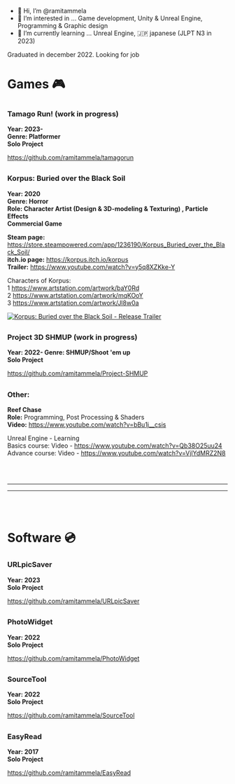 - 👋 Hi, I’m @ramitammela
- 👀 I’m interested in ... Game development, Unity & Unreal Engine, Programming & Graphic design
- 🌱 I’m currently learning ... Unreal Engine, 🇯🇵 japanese (JLPT N3 in 2023)

Graduated in december 2022. Looking for job

<!---
ramitammela/ramitammela is a ✨ special ✨ repository because its `README.md` (this file) appears on your GitHub profile.
You can click the Preview link to take a look at your changes.
- 💞️ I’m looking to collaborate on ...
- 📫 How to reach me ...
--->


# Games 🎮

##

### Tamago Run! (work in progress)
**Year: 2023-  
Genre: Platformer  
Solo Project**


https://github.com/ramitammela/tamagorun

##


### Korpus: Buried over the Black Soil
**Year: 2020  
Genre: Horror  
Role: Character Artist (Design & 3D-modeling & Texturing) , Particle Effects**  
**Commercial Game**

**Steam page:** https://store.steampowered.com/app/1236190/Korpus_Buried_over_the_Black_Soil/  
**itch.io page:** https://korpus.itch.io/korpus  
**Trailer:** https://www.youtube.com/watch?v=y5q8XZKke-Y  

Characters of Korpus:  
1 https://www.artstation.com/artwork/baY0Rd  
2 https://www.artstation.com/artwork/mqKOoY  
3 https://www.artstation.com/artwork/Jl8w0a


[![Korpus: Buried over the Black Soil - Release Trailer](https://user-images.githubusercontent.com/33514265/207888379-4041ede5-d0bd-42f8-b58a-cb67bdf42ebd.png)](https://www.youtube.com/watch?v=y5q8XZKke-Y "Korpus: Buried over the Black Soil - Release Trailer")

##

### Project 3D SHMUP (work in progress)
**Year: 2022-
Genre: SHMUP/Shoot 'em up  
Solo Project**


https://github.com/ramitammela/Project-SHMUP

##

### Other:
**Reef Chase**  
**Role:** Programming, Post Processing & Shaders  
**Video:** https://www.youtube.com/watch?v=bBu1j__csis  

Unreal Engine - Learning  
Basics course: Video - https://www.youtube.com/watch?v=Qb38O25uu24  
Advance course: Video - https://www.youtube.com/watch?v=VjlYdMRZ2N8


<br/><br/>
***
***
<br/><br/>

# Software 💿

### URLpicSaver
**Year: 2023  
Solo Project**


https://github.com/ramitammela/URLpicSaver

##

### PhotoWidget
**Year: 2022  
Solo Project**


https://github.com/ramitammela/PhotoWidget

##

### SourceTool
**Year: 2022  
Solo Project**


https://github.com/ramitammela/SourceTool

##

### EasyRead
**Year: 2017  
Solo Project**


https://github.com/ramitammela/EasyRead
